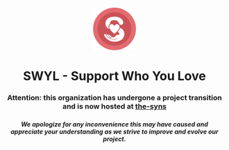 <p align="center">
<br />
<a href="https://github.com/SWYLy"><img src="https://github.com/SWYLy/materials/blob/master/logo.svg?raw=true" width="100" alt=""/></a>
<h1 align="center">SWYL - Support Who You Love</h1>
<h3 align="center">Attention: this organization has undergone a project transition and is now hosted at <a href="https://github.com/the-syns">the-syns</a><h3>
  
<h5 align="center">We apologize for any inconvenience this may have caused and appreciate your understanding as we strive to improve and evolve our project.</h5>
</p>
  
